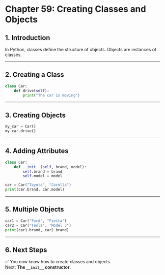 # Chapter 59: Creating Classes and Objects

## 1. Introduction
In Python, classes define the structure of objects. Objects are instances of classes.

---

## 2. Creating a Class
```python
class Car:
    def drive(self):
        print("The car is moving")
```

---

## 3. Creating Objects
```python
my_car = Car()
my_car.drive()
```

---

## 4. Adding Attributes
```python
class Car:
    def __init__(self, brand, model):
        self.brand = brand
        self.model = model

car = Car("Toyota", "Corolla")
print(car.brand, car.model)
```

---

## 5. Multiple Objects
```python
car1 = Car("Ford", "Fiesta")
car2 = Car("Tesla", "Model 3")
print(car1.brand, car2.brand)
```

---

## 6. Next Steps
✅ You now know how to create classes and objects.  
Next: **The `__init__` constructor**.
